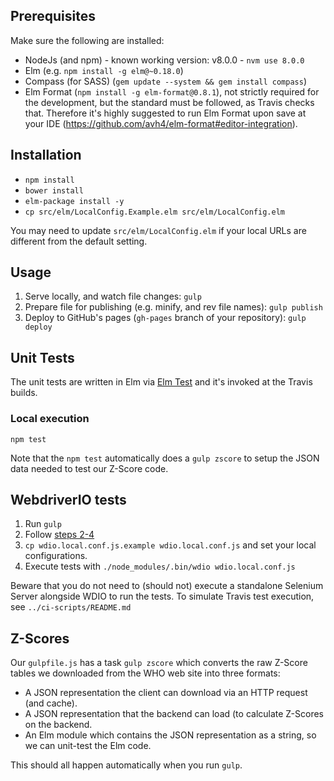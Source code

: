 ## Prerequisites

Make sure the following are installed:

* NodeJs (and npm) - known working version: v8.0.0 - `nvm use 8.0.0`
* Elm (e.g. `npm install -g elm@~0.18.0`)
* Compass (for SASS) (`gem update --system && gem install compass`)
* Elm Format (`npm install -g elm-format@0.8.1`), not strictly required for the development, but the standard must be followed, as Travis checks that. Therefore it's highly suggested to run Elm Format upon save at your IDE (https://github.com/avh4/elm-format#editor-integration).

## Installation

* `npm install`
* `bower install`
* `elm-package install -y`
* `cp src/elm/LocalConfig.Example.elm src/elm/LocalConfig.elm`

You may need to update `src/elm/LocalConfig.elm` if your local URLs are different from the default setting.

## Usage

1. Serve locally, and watch file changes: `gulp`
2. Prepare file for publishing (e.g. minify, and rev file names): `gulp publish`
3. Deploy to GitHub's pages (`gh-pages` branch of your repository): `gulp deploy`

## Unit Tests
The unit tests are written in Elm via [Elm Test](https://github.com/elm-community/elm-test) and it's invoked at the Travis builds.

### Local execution

```
npm test
```

Note that the `npm test` automatically does a `gulp zscore` to setup the JSON
data needed to test our Z-Score code.

## WebdriverIO tests

1. Run `gulp`
1. Follow [steps 2-4](http://webdriver.io/guide.html)
1. `cp wdio.local.conf.js.example wdio.local.conf.js` and set your local configurations.
1. Execute tests with `./node_modules/.bin/wdio wdio.local.conf.js`

Beware that you do not need to (should not) execute a standalone Selenium Server alongside WDIO to run the tests.
To simulate Travis test execution, see `../ci-scripts/README.md`

## Z-Scores

Our `gulpfile.js` has a task `gulp zscore` which converts the raw Z-Score tables we
downloaded from the WHO web site into three formats:

- A JSON representation the client can download via an HTTP request (and
  cache).
- A JSON representation that the backend can load (to calculate Z-Scores on the
  backend.
- An Elm module which contains the JSON representation as a string, so we can
  unit-test the Elm code.

This should all happen automatically when you run `gulp`.
